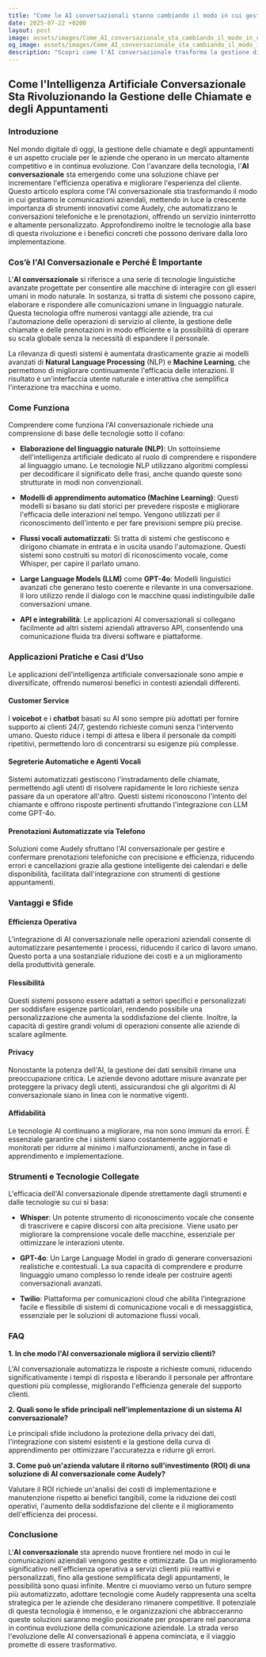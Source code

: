 ```yaml
---
title: "Come le AI conversazionali stanno cambiando il modo in cui gestiamo le chiamate e gli appuntamenti"
date: 2025-07-22 +0200
layout: post
image: assets/images/Come_AI_conversazionale_sta_cambiando_il_modo_in_cui_gestiamo_le_chiamate_e_gli_appuntamenti.jpg
og_image: assets/images/Come_AI_conversazionale_sta_cambiando_il_modo_in_cui_gestiamo_le_chiamate_e_gli_appuntamenti.jpg
description: "Scopri come l'AI conversazionale trasforma la gestione di chiamate e appuntamenti, con esempi pratici e strumenti innovativi come Whisper e GPT-4o."
---
```


## Come l'Intelligenza Artificiale Conversazionale Sta Rivoluzionando la Gestione delle Chiamate e degli Appuntamenti

### Introduzione

Nel mondo digitale di oggi, la gestione delle chiamate e degli appuntamenti è un aspetto cruciale per le aziende che operano in un mercato altamente competitivo e in continua evoluzione. Con l'avanzare della tecnologia, l'**AI conversazionale** sta emergendo come una soluzione chiave per incrementare l'efficienza operativa e migliorare l'esperienza del cliente. Questo articolo esplora come l'AI conversazionale stia trasformando il modo in cui gestiamo le comunicazioni aziendali, mettendo in luce la crescente importanza di strumenti innovativi come Audely, che automatizzano le conversazioni telefoniche e le prenotazioni, offrendo un servizio ininterrotto e altamente personalizzato. Approfondiremo inoltre le tecnologie alla base di questa rivoluzione e i benefici concreti che possono derivare dalla loro implementazione.

### Cos’è l'AI Conversazionale e Perché È Importante

L'**AI conversazionale** si riferisce a una serie di tecnologie linguistiche avanzate progettate per consentire alle macchine di interagire con gli esseri umani in modo naturale. In sostanza, si tratta di sistemi che possono capire, elaborare e rispondere alle comunicazioni umane in linguaggio naturale. Questa tecnologia offre numerosi vantaggi alle aziende, tra cui l'automazione delle operazioni di servizio al cliente, la gestione delle chiamate e delle prenotazioni in modo efficiente e la possibilità di operare su scala globale senza la necessità di espandere il personale.

La rilevanza di questi sistemi è aumentata drasticamente grazie ai modelli avanzati di **Natural Language Processing** (NLP) e **Machine Learning**, che permettono di migliorare continuamente l'efficacia delle interazioni. Il risultato è un'interfaccia utente naturale e interattiva che semplifica l'interazione tra macchina e uomo.

### Come Funziona

Comprendere come funziona l'AI conversazionale richiede una comprensione di base delle tecnologie sotto il cofano:

- **Elaborazione del linguaggio naturale (NLP)**: Un sottoinsieme dell'intelligenza artificiale dedicato al ruolo di comprendere e rispondere al linguaggio umano. Le tecnologie NLP utilizzano algoritmi complessi per decodificare il significato delle frasi, anche quando queste sono strutturate in modi non convenzionali.

- **Modelli di apprendimento automatico (Machine Learning)**: Questi modelli si basano su dati storici per prevedere risposte e migliorare l'efficacia delle interazioni nel tempo. Vengono utilizzati per il riconoscimento dell'intento e per fare previsioni sempre più precise.

- **Flussi vocali automatizzati**: Si tratta di sistemi che gestiscono e dirigono chiamate in entrata e in uscita usando l'automazione. Questi sistemi sono costruiti su motori di riconoscimento vocale, come Whisper, per capire il parlato umano.

- **Large Language Models (LLM)** come **GPT-4o**: Modelli linguistici avanzati che generano testo coerente e rilevante in una conversazione. Il loro utilizzo rende il dialogo con le macchine quasi indistinguibile dalle conversazioni umane.

- **API e integrabilità**: Le applicazioni AI conversazionali si collegano facilmente ad altri sistemi aziendali attraverso API, consentendo una comunicazione fluida tra diversi software e piattaforme.

### Applicazioni Pratiche e Casi d’Uso

Le applicazioni dell'intelligenza artificiale conversazionale sono ampie e diversificate, offrendo numerosi benefici in contesti aziendali differenti.

#### Customer Service

I **voicebot** e i **chatbot** basati su AI sono sempre più adottati per fornire supporto ai clienti 24/7, gestendo richieste comuni senza l'intervento umano. Questo riduce i tempi di attesa e libera il personale da compiti ripetitivi, permettendo loro di concentrarsi su esigenze più complesse.

#### Segreterie Automatiche e Agenti Vocali

Sistemi automatizzati gestiscono l'instradamento delle chiamate, permettendo agli utenti di risolvere rapidamente le loro richieste senza passare da un operatore all'altro. Questi sistemi riconoscono l'intento del chiamante e offrono risposte pertinenti sfruttando l'integrazione con LLM come GPT-4o.

#### Prenotazioni Automatizzate via Telefono

Soluzioni come Audely sfruttano l'AI conversazionale per gestire e confermare prenotazioni telefoniche con precisione e efficienza, riducendo errori e cancellazioni grazie alla gestione intelligente dei calendari e delle disponibilità, facilitata dall'integrazione con strumenti di gestione appuntamenti.

### Vantaggi e Sfide

#### Efficienza Operativa

L'integrazione di AI conversazionale nelle operazioni aziendali consente di automatizzare pesantemente i processi, riducendo il carico di lavoro umano. Questo porta a una sostanziale riduzione dei costi e a un miglioramento della produttività generale.

#### Flessibilità

Questi sistemi possono essere adattati a settori specifici e personalizzati per soddisfare esigenze particolari, rendendo possibile una personalizzazione che aumenta la soddisfazione del cliente. Inoltre, la capacità di gestire grandi volumi di operazioni consente alle aziende di scalare agilmente.

#### Privacy

Nonostante la potenza dell'AI, la gestione dei dati sensibili rimane una preoccupazione critica. Le aziende devono adottare misure avanzate per proteggere la privacy degli utenti, assicurandosi che gli algoritmi di AI conversazionale siano in linea con le normative vigenti.

#### Affidabilità

Le tecnologie AI continuano a migliorare, ma non sono immuni da errori. È essenziale garantire che i sistemi siano costantemente aggiornati e monitorati per ridurre al minimo i malfunzionamenti, anche in fase di apprendimento e implementazione.

### Strumenti e Tecnologie Collegate

L'efficacia dell'AI conversazionale dipende strettamente dagli strumenti e dalle tecnologie su cui si basa:

- **Whisper**: Un potente strumento di riconoscimento vocale che consente di trascrivere e capire discorsi con alta precisione. Viene usato per migliorare la comprensione vocale delle macchine, essenziale per ottimizzare le interazioni utente.

- **GPT-4o**: Un Large Language Model in grado di generare conversazioni realistiche e contestuali. La sua capacità di comprendere e produrre linguaggio umano complesso lo rende ideale per costruire agenti conversazionali avanzati.

- **Twilio**: Piattaforma per comunicazioni cloud che abilita l'integrazione facile e flessibile di sistemi di comunicazione vocali e di messaggistica, essenziale per le soluzioni di automazione flussi vocali.

### FAQ

**1. In che modo l'AI conversazionale migliora il servizio clienti?**

L'AI conversazionale automatizza le risposte a richieste comuni, riducendo significativamente i tempi di risposta e liberando il personale per affrontare questioni più complesse, migliorando l'efficienza generale del supporto clienti.

**2. Quali sono le sfide principali nell'implementazione di un sistema AI conversazionale?**

Le principali sfide includono la protezione della privacy dei dati, l'integrazione con sistemi esistenti e la gestione della curva di apprendimento per ottimizzare l'accuratezza e ridurre gli errori.

**3. Come può un'azienda valutare il ritorno sull'investimento (ROI) di una soluzione di AI conversazionale come Audely?**

Valutare il ROI richiede un'analisi dei costi di implementazione e manutenzione rispetto ai benefici tangibili, come la riduzione dei costi operativi, l'aumento della soddisfazione del cliente e il miglioramento dell'efficienza dei processi.

### Conclusione

L'**AI conversazionale** sta aprendo nuove frontiere nel modo in cui le comunicazioni aziendali vengono gestite e ottimizzate. Da un miglioramento significativo nell'efficienza operativa a servizi clienti più reattivi e personalizzati, fino alla gestione semplificata degli appuntamenti, le possibilità sono quasi infinite. Mentre ci muoviamo verso un futuro sempre più automatizzato, adottare tecnologie come Audely rappresenta una scelta strategica per le aziende che desiderano rimanere competitive. Il potenziale di questa tecnologia è immenso, e le organizzazioni che abbracceranno queste soluzioni saranno meglio posizionate per prosperare nel panorama in continua evoluzione della comunicazione aziendale. La strada verso l'evoluzione delle AI conversazionali è appena cominciata, e il viaggio promette di essere trasformativo.